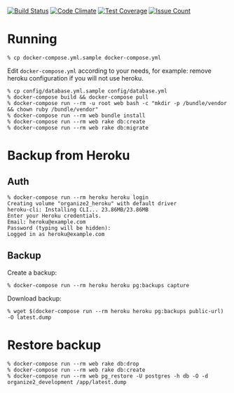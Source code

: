 [![Build Status](https://travis-ci.org/dmitryrck/organize2.svg?branch=master)](https://travis-ci.org/dmitryrck/organize2)
[![Code Climate](https://codeclimate.com/github/dmitryrck/organize2/badges/gpa.svg)](https://codeclimate.com/github/dmitryrck/organize2)
[![Test Coverage](https://codeclimate.com/github/dmitryrck/organize2/badges/coverage.svg)](https://codeclimate.com/github/dmitryrck/organize2/coverage)
[![Issue Count](https://codeclimate.com/github/dmitryrck/organize2/badges/issue_count.svg)](https://codeclimate.com/github/dmitryrck/organize2)

# Running

    % cp docker-compose.yml.sample docker-compose.yml

Edit `docker-compose.yml` according to your needs, for example: remove heroku
configuration if you will not use heroku.

    % cp config/database.yml.sample config/database.yml
    % docker-compose build && docker-compose pull
    % docker-compose run --rm -u root web bash -c "mkdir -p /bundle/vendor && chown ruby /bundle/vendor"
    % docker-compose run --rm web bundle install
    % docker-compose run --rm web rake db:create
    % docker-compose run --rm web rake db:migrate

# Backup from Heroku

## Auth

    % docker-compose run --rm heroku heroku login
    Creating volume "organize2_heroku" with default driver
    heroku-cli: Installing CLI... 23.86MB/23.86MB
    Enter your Heroku credentials.
    Email: heroku@example.com
    Password (typing will be hidden):
    Logged in as heroku@example.com

## Backup

Create a backup:

    % docker-compose run --rm heroku heroku pg:backups capture

Download backup:

    % wget $(docker-compose run --rm heroku heroku pg:backups public-url) -O latest.dump

# Restore backup

    % docker-compose run --rm web rake db:drop
    % docker-compose run --rm web rake db:create
    % docker-compose run --rm web pg_restore -U postgres -h db -O -d organize2_development /app/latest.dump
